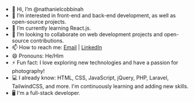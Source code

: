 - 👋 Hi, I’m @nathanielcobbinah
- 👀 I’m interested in front-end and back-end development, as well as open-source projects.
- 🌱 I’m currently learning React.js.
- 💞️ I’m looking to collaborate on web development projects and open-source contributions.
- 📫 How to reach me: [Email](mailto:nathanielamofah@gmail.com) | [LinkedIn](https://www.linkedin.com/in/nathanielcobbinah/)
- 😄 Pronouns: He/Him
- ⚡ Fun fact: I love exploring new technologies and have a passion for photography!
- 💻 I already know: HTML, CSS, JavaScript, jQuery, PHP, Laravel, TailwindCSS, and more. I'm continuously learning and adding new skills.
- 🖥️ I'm a full-stack developer.

<!---
nathanielcobbinah/nathanielcobbinah is a ✨ special ✨ repository because its `README.md` (this file) appears on your GitHub profile.
You can click the Preview link to take a look at your changes.
--->

